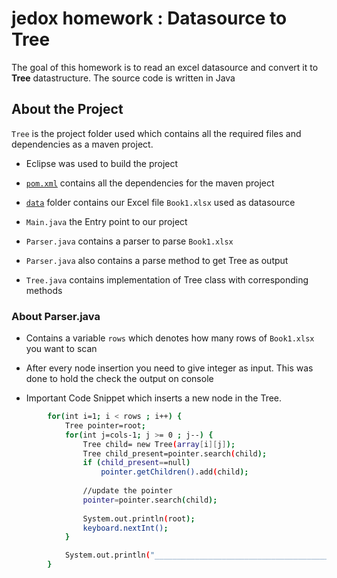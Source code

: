 # jedox homework : Datasource to Tree

The goal of this homework is to read an excel datasource and convert it to **Tree** datastructure.
The source code is written in Java 

## About the Project
`Tree` is the project folder used which contains all the required files and dependencies as a maven project.
- Eclipse was used to build the project


- [`pom.xml`](./Tree/pom.xml) contains all the dependencies for the maven project
- [`data`](./Tree/data) folder contains our Excel file `Book1.xlsx` used as datasource
-  `Main.java` the Entry point to our project
-  `Parser.java` contains a parser to parse  `Book1.xlsx` 
- `Parser.java` also contains a parse method to get Tree as output
- `Tree.java` contains implementation of Tree class with corresponding methods

### About Parser.java

- Contains a variable `rows` which denotes how many rows of `Book1.xlsx` you want to scan
- After every node insertion you need to give integer as input. This was done to hold the check the output on console

- Important Code Snippet which inserts a new node in the Tree.

```bash
        for(int i=1; i < rows ; i++) { 
        	Tree pointer=root;
        	for(int j=cols-1; j >= 0 ; j--) {
        		Tree child= new Tree(array[i][j]);
        		Tree child_present=pointer.search(child);
        		if (child_present==null)
        			pointer.getChildren().add(child);
        		
        		//update the pointer
        		pointer=pointer.search(child);
        		
        		System.out.println(root);
                keyboard.nextInt();
            }

        	System.out.println("_____________________________________________");
        }


```

